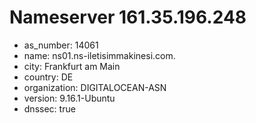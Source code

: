 # Nameserver 161.35.196.248

* as_number: 14061
* name: ns01.ns-iletisimmakinesi.com.
* city: Frankfurt am Main
* country: DE
* organization: DIGITALOCEAN-ASN
* version: 9.16.1-Ubuntu
* dnssec: true
